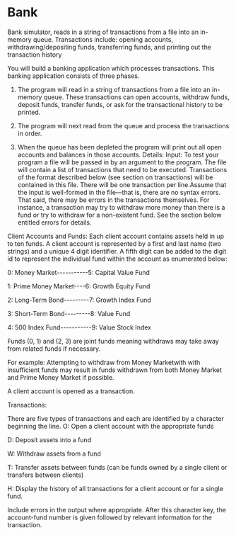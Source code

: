 # Bank
Bank simulator, reads in a string of transactions from a file into an in-memory queue. Transactions include: opening accounts, withdrawing/depositing funds, transferring funds, and printing out the transaction history 

You will build a banking application which processes transactions. This banking
application consists of three phases.
1) The program will read in a string of transactions from a file into an in-memory queue.
  These transactions can open accounts, withdraw funds, deposit funds, transfer funds, or ask for
the transactional history to be printed.

2) The program will next read from the queue and process the transactions in order.

3) When the queue has been depleted the program will print out all open accounts and
  balances in those accounts.
Details:
Input:
To test your program a file will be passed in by an argument to the program. The file will
contain a list of transactions that need to be executed. Transactions of the format described
below (see section on transactions) will be contained in this file. There will be one transaction
per line.Assume that the input is well-formed in the file—that is, there are no syntax errors. That
said, there may be errors in the transactions themselves. For instance, a transaction may try to
withdraw more money than there is a fund or try to withdraw for a non-existent fund. See the
section below entitled errors for details.

Client Accounts and Funds:
Each client account contains assets held in up to ten funds. A client account is
represented by a first and last name (two strings) and a unique 4 digit identifier. A fifth digit can
be added to the digit id to represent the individual fund within the account as enumerated
below:

0: Money Market-----------5: Capital Value Fund

1: Prime Money Market----6: Growth Equity Fund


2: Long-Term Bond---------7: Growth Index Fund


3: Short-Term Bond---------8: Value Fund


4: 500 Index Fund-----------9: Value Stock Index

Funds (0, 1) and (2, 3) are joint funds meaning withdraws may take away from related funds if necessary.

For example: Attempting to withdraw from Money Marketwith with insufficient funds may result in funds withdrawn from both Money Market and Prime Money Market if possible.

A client account is opened as a transaction.

Transactions:

There are five types of transactions and each are identified by a character beginning the line.
O: Open a client account with the appropriate funds

D: Deposit assets into a fund

W: Withdraw assets from a fund

T: Transfer assets between funds (can be funds owned by a single client or
transfers between clients)

H: Display the history of all transactions for a client account or for a single fund.

Include errors in the output where appropriate.
After this character key, the account-fund number is given followed by relevant information for
the transaction.
